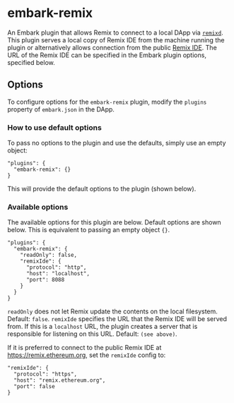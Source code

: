 # embark-remix
An Embark plugin that allows Remix to connect to a local DApp via [`remixd`](https://github.com/ethereum/remixd). This plugin serves a local copy of Remix IDE from the machine running the plugin or alternatively allows connection from the public [Remix IDE](https://remix.ethereum.org). The URL of the Remix IDE can be specified in the Embark plugin options, specified below.

## Options
To configure options for the `embark-remix` plugin, modify the `plugins` property of `embark.json` in the DApp.

### How to use default options
To pass no options to the plugin and use the defaults, simply use an empty object:
```
"plugins": {
  "embark-remix": {}
}
```
This will provide the default options to the plugin (shown below).

### Available options
The available options for this plugin are below. Default options are shown below. This is equivalent to passing an empty object `{}`.
```
"plugins": {
  "embark-remix": {
    "readOnly": false,
    "remixIde": {
      "protocol": "http",
      "host": "localhost",
      "port": 8088
    }
  }
}
```


`readOnly` does not let Remix update the contents on the local filesystem. Default: `false`.
`remixIde` specifies the URL that the Remix IDE will be served from. If this is a `localhost` URL, the plugin creates a server that is responsible for listening on this URL. Default: `(see above)`.

If it is preferred to connect to the public Remix IDE at https://remix.ethereum.org, set the `remixIde` config to:
```
"remixIde": {
  "protocol": "https",
  "host": "remix.ethereum.org",
  "port": false
}
```